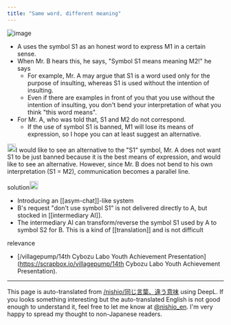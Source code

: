 ```yaml
---
title: "Same word, different meaning"
---
```


![image](https://gyazo.com/e89cb6da6c44a163999ddc34325f507b/thumb/1000)
- A uses the symbol S1 as an honest word to express M1 in a certain sense.
- When Mr. B hears this, he says, "Symbol S1 means meaning M2!" he says
    - For example, Mr. A may argue that S1 is a word used only for the purpose of insulting, whereas S1 is used without the intention of insulting.
    - Even if there are examples in front of you that you use without the intention of insulting, you don't bend your interpretation of what you think "this word means".
- For Mr. A, who was told that, S1 and M2 do not correspond.
    - If the use of symbol S1 is banned, M1 will lose its means of expression, so I hope you can at least suggest an alternative.

<img src='https://scrapbox.io/api/pages/nishio-en/o1 Pro/icon' alt='o1 Pro.icon' height="19.5"/>I would like to see an alternative to the "S1" symbol, Mr. A does not want S1 to be just banned because it is the best means of expression, and would like to see an alternative. However, since Mr. B does not bend to his own interpretation (S1 = M2), communication becomes a parallel line.

solution<img src='https://scrapbox.io/api/pages/nishio-en/nishio/icon' alt='nishio.icon' height="19.5"/>
- Introducing an [[asym-chat]]-like system
- B's request "don't use symbol S1" is not delivered directly to A, but stocked in [[intermediary AI]].
- The intermediary AI can transform/reverse the symbol S1 used by A to symbol S2 for B. This is a kind of [[translation]] and is not difficult

relevance
- [/villagepump/14th Cybozu Labo Youth Achievement Presentation](https://scrapbox.io/villagepump/14th Cybozu Labo Youth Achievement Presentation).

---
This page is auto-translated from [/nishio/同じ言葉、違う意味](https://scrapbox.io/nishio/同じ言葉、違う意味) using DeepL. If you looks something interesting but the auto-translated English is not good enough to understand it, feel free to let me know at [@nishio_en](https://twitter.com/nishio_en). I'm very happy to spread my thought to non-Japanese readers.